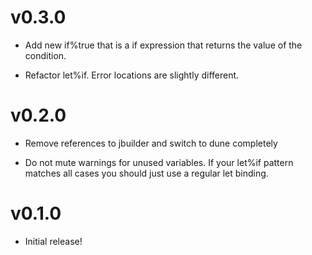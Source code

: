# v0.3.0

* Add new if%true that is a if expression that returns the value of the condition.

* Refactor let%if. Error locations are slightly different.

# v0.2.0

* Remove references to jbuilder and switch to dune completely

* Do not mute warnings for unused variables.
  If your let%if pattern matches all cases you should just use a regular let binding.

# v0.1.0

* Initial release!
